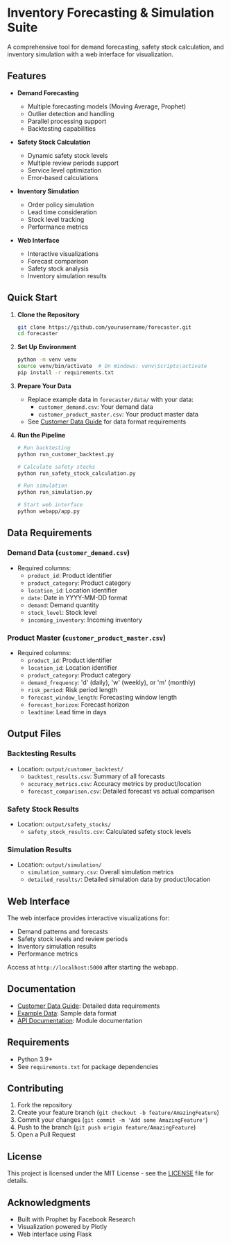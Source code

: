 # Inventory Forecasting & Simulation Suite

A comprehensive tool for demand forecasting, safety stock calculation, and inventory simulation with a web interface for visualization.

## Features

- **Demand Forecasting**
  - Multiple forecasting models (Moving Average, Prophet)
  - Outlier detection and handling
  - Parallel processing support
  - Backtesting capabilities

- **Safety Stock Calculation**
  - Dynamic safety stock levels
  - Multiple review periods support
  - Service level optimization
  - Error-based calculations

- **Inventory Simulation**
  - Order policy simulation
  - Lead time consideration
  - Stock level tracking
  - Performance metrics

- **Web Interface**
  - Interactive visualizations
  - Forecast comparison
  - Safety stock analysis
  - Inventory simulation results

## Quick Start

1. **Clone the Repository**
   ```bash
   git clone https://github.com/yourusername/forecaster.git
   cd forecaster
   ```

2. **Set Up Environment**
   ```bash
   python -m venv venv
   source venv/bin/activate  # On Windows: venv\Scripts\activate
   pip install -r requirements.txt
   ```

3. **Prepare Your Data**
   - Replace example data in `forecaster/data/` with your data:
     - `customer_demand.csv`: Your demand data
     - `customer_product_master.csv`: Your product master data
   - See [Customer Data Guide](CUSTOMER_DATA_GUIDE.md) for data format requirements

4. **Run the Pipeline**
   ```bash
   # Run backtesting
   python run_customer_backtest.py

   # Calculate safety stocks
   python run_safety_stock_calculation.py

   # Run simulation
   python run_simulation.py

   # Start web interface
   python webapp/app.py
   ```

## Data Requirements

### Demand Data (`customer_demand.csv`)
- Required columns:
  - `product_id`: Product identifier
  - `product_category`: Product category
  - `location_id`: Location identifier
  - `date`: Date in YYYY-MM-DD format
  - `demand`: Demand quantity
  - `stock_level`: Stock level
  - `incoming_inventory`: Incoming inventory

### Product Master (`customer_product_master.csv`)
- Required columns:
  - `product_id`: Product identifier
  - `location_id`: Location identifier
  - `product_category`: Product category
  - `demand_frequency`: 'd' (daily), 'w' (weekly), or 'm' (monthly)
  - `risk_period`: Risk period length
  - `forecast_window_length`: Forecasting window length
  - `forecast_horizon`: Forecast horizon
  - `leadtime`: Lead time in days

## Output Files

### Backtesting Results
- Location: `output/customer_backtest/`
  - `backtest_results.csv`: Summary of all forecasts
  - `accuracy_metrics.csv`: Accuracy metrics by product/location
  - `forecast_comparison.csv`: Detailed forecast vs actual comparison

### Safety Stock Results
- Location: `output/safety_stocks/`
  - `safety_stock_results.csv`: Calculated safety stock levels

### Simulation Results
- Location: `output/simulation/`
  - `simulation_summary.csv`: Overall simulation metrics
  - `detailed_results/`: Detailed simulation data by product/location

## Web Interface

The web interface provides interactive visualizations for:
- Demand patterns and forecasts
- Safety stock levels and review periods
- Inventory simulation results
- Performance metrics

Access at `http://localhost:5000` after starting the webapp.

## Documentation

- [Customer Data Guide](CUSTOMER_DATA_GUIDE.md): Detailed data requirements
- [Example Data](forecaster/data/dummy/): Sample data format
- [API Documentation](docs/API.md): Module documentation

## Requirements

- Python 3.9+
- See `requirements.txt` for package dependencies

## Contributing

1. Fork the repository
2. Create your feature branch (`git checkout -b feature/AmazingFeature`)
3. Commit your changes (`git commit -m 'Add some AmazingFeature'`)
4. Push to the branch (`git push origin feature/AmazingFeature`)
5. Open a Pull Request

## License

This project is licensed under the MIT License - see the [LICENSE](LICENSE) file for details.

## Acknowledgments

- Built with Prophet by Facebook Research
- Visualization powered by Plotly
- Web interface using Flask
